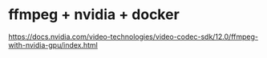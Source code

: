 # ffmpeg + nvidia + docker

https://docs.nvidia.com/video-technologies/video-codec-sdk/12.0/ffmpeg-with-nvidia-gpu/index.html
